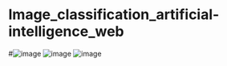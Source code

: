 # Image_classification_artificial-intelligence_web


#![image](https://github.com/dlwnsgur9242/Image_classification_artificial-intelligence_web/assets/90494150/a6b891cb-b93c-49fa-b109-297d7fa0300c)
![image](https://github.com/dlwnsgur9242/Image_classification_artificial-intelligence_web/assets/90494150/074aaf06-5f63-4ee8-876b-cc718789e187)
![image](https://github.com/dlwnsgur9242/Image_classification_artificial-intelligence_web/assets/90494150/bc0fbe01-308f-4c48-8e7e-248e6a70e86e)
